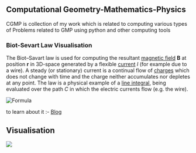 ## Computational Geometry-Mathematics-Physics

CGMP is collection of my work which is related to computing various types of Problems related to GMP using python and other computing tools

### Biot-Sevart Law Visualisation

The Biot–Savart law is used for computing the resultant [magnetic field](https://en.wikipedia.org/wiki/Magnetic_field) **B** at position **r** in 3D-space generated by a flexible [current](https://en.wikipedia.org/wiki/Electric_current) *I* (for example due to a wire). A steady (or stationary) current is a continual flow of [charges](https://en.wikipedia.org/wiki/Electric_charge) which does not change with time and the charge neither accumulates nor depletes at any point. The law is a physical example of a [line integral](https://en.wikipedia.org/wiki/Line_integral), being evaluated over the path *C* in which the electric currents flow (e.g. the wire).

![Formula](https://wikimedia.org/api/rest_v1/media/math/render/svg/fbce8f9853a30893fa96653a3dab0b062d7b80fa)



to learn about it :- [Blog](http://mrsiddy.me/The-Student-Blog/2021/05/14/Biot-Savart-Law.html)

## Visualisation

<img src="D:\Computational-GMP\assets\BSL-1_v.gif"  />

